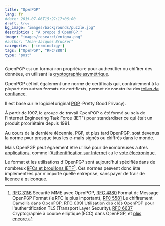 ```yaml
---
title: "OpenPGP"
lang: fr
#date: 2019-07-06T15:27:17+06:00
draft: true
bg_image: "images/backgrounds/puzzle.jpg"
description : "À propos d'OpenPGP."
image: "images/research/enigma.png"
#author: "Jean-Jacques Brucker"
categories: ["terminology"]
tags: ["OpenPGP", "RFC4880"]
type: "post"
---
```


OpenPGP est un format non propriétaire pour authentifier ou chiffrer des données, en utilisant la [cryptographie asymétrique](https://fr.wikipedia.org/wiki/Cryptographie_asym%C3%A9trique).

OpenPGP définit également une norme de certificats qui, contrairement à la plupart des autres formats de certificats, permet de construire des [toiles de confiance](https://fr.wikipedia.org/wiki/Toile_de_confiance).

Il est basé sur le logiciel original [PGP](https://fr.wikipedia.org/wiki/Pretty_Good_Privacy) (Pretty Good Privacy).

À partir de 1997, le groupe de travail OpenPGP a été formé au sein de l'Internet Engineering Task Force (IETF) pour standardiser ce qui était un produit propriétaire depuis 1991.

Au cours de la dernière décennie, PGP, et plus tard OpenPGP, sont devenus la norme pour presque tous les e-mails signés ou chiffrés dans le monde.

Mais OpenPGP peut également être utilisé pour de nombreuses autres [applications](/research/), comme
l'[Authentification sur Internet](/research/theme-authentication/) ou le [vote électronique](/recherche/theme-vote/).

Le format et les utilisations d'OpenPGP sont aujourd'hui spécifiés dans de nombreux [RFCs et brouillons IETF](https://www.ietf.org/standards/rfcs/)[^ rfcs]. Ces normes peuvent donc être implémentées par n'importe quelle entreprise, sans payer de frais de licence à quiconque.

[^ rfcs]: [RFC 3156](https://tools.ietf.org/html/rfc3156) Sécurité MIME avec OpenPGP, [RFC 4880](https://tools.ietf.org/html/rfc4880) Format de Message OpenPGP Format (le RFC le plus important), [RFC 5581](https://tools.ietf.org/html/rfc5581) Le chiffrement Camellia dans OpenPGP, [RFC 6091](https://tools.ietf.org/html/rfc6091) Utilisation des clés OpenPGP pour l'authentification TLS (Transport Layer Security), [RFC 6637](https://tools.ietf.org/html/rfc6637) Cryptographie à courbe elliptique (ECC) dans OpenPGP, et [plus encore](https://www.openpgp.org/about/standard/).
